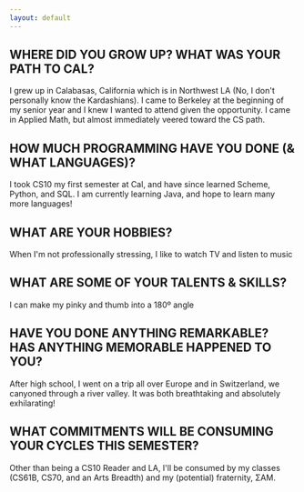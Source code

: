 ```yaml
---
layout: default
---
```


## WHERE DID YOU GROW UP? WHAT WAS YOUR PATH TO CAL?

I grew up in Calabasas, California which is in Northwest LA (No, I don't personally know the Kardashians). I came to Berkeley at the beginning of my senior year and I knew I wanted to attend given the opportunity. I came in Applied Math, but almost immediately veered toward the CS path.

## HOW MUCH PROGRAMMING HAVE YOU DONE (& WHAT LANGUAGES)?

I took CS10 my first semester at Cal, and have since learned Scheme, Python, and SQL. I am currently learning Java, and hope to learn many more languages!

## WHAT ARE YOUR HOBBIES?

When I'm not professionally stressing, I like to watch TV and listen to music

## WHAT ARE SOME OF YOUR TALENTS & SKILLS?

I can make my pinky and thumb into a 180º angle

## HAVE YOU DONE ANYTHING REMARKABLE? HAS ANYTHING MEMORABLE HAPPENED TO YOU?

After high school, I went on a trip all over Europe and in Switzerland, we canyoned through a river valley. It was both breathtaking and absolutely exhilarating!

## WHAT COMMITMENTS WILL BE CONSUMING YOUR CYCLES THIS SEMESTER?

Other than being a CS10 Reader and LA, I'll be consumed by my classes (CS61B, CS70, and an Arts Breadth) and my (potential) fraternity, ΣΑΜ.
